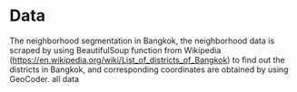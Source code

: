 # Data 
The neighborhood segmentation in Bangkok, the neighborhood data is scraped by using BeautifulSoup function from Wikipedia (https://en.wikipedia.org/wiki/List_of_districts_of_Bangkok) to find out the districts in Bangkok, and corresponding coordinates are obtained by using GeoCoder. all data 
